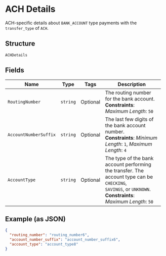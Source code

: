 
# ACH Details

ACH-specific details about `BANK_ACCOUNT` type payments with the `transfer_type` of `ACH`.

## Structure

`ACHDetails`

## Fields

| Name | Type | Tags | Description |
|  --- | --- | --- | --- |
| `RoutingNumber` | `string` | Optional | The routing number for the bank account.<br>**Constraints**: *Maximum Length*: `50` |
| `AccountNumberSuffix` | `string` | Optional | The last few digits of the bank account number.<br>**Constraints**: *Minimum Length*: `1`, *Maximum Length*: `4` |
| `AccountType` | `string` | Optional | The type of the bank account performing the transfer. The account type can be `CHECKING`,<br>`SAVINGS`, or `UNKNOWN`.<br>**Constraints**: *Maximum Length*: `50` |

## Example (as JSON)

```json
{
  "routing_number": "routing_number6",
  "account_number_suffix": "account_number_suffix6",
  "account_type": "account_type8"
}
```

